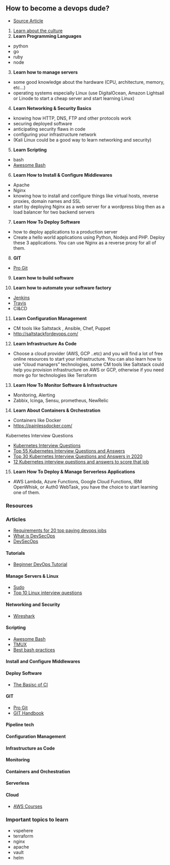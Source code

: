 ## How to become a devops dude?

- [Source Article](https://hackernoon.com/the-roadmap-to-become-a-devops-dude-from-server-to-serverless-dd97420f640e)

1. [Learn about the culture](https://medium.com/faun/the-15-point-devops-check-list-8cd2afb4a448)
2. **Learn Programming Languages**
  - python
  - go
  - ruby
  - node
3. **Learn how to manage servers**
  - some good knowledge about the hardware (CPU, architecture, memory, etc...)
  - operating systems especially Linux (use DigitalOcean, Amazon Lightsail or Linode to start a cheap server and start learning Linux)
4. **Learn Networking & Security Basics**
  - knowing how HTTP, DNS, FTP and other protocols work
  - securing deployed software
  - anticipating security flaws in code
  - configuring your infrastructure network
  - (Kali Linux could be a good way to learn networking and security)
  
5. **Learn Scripting**
  - bash
  - [Awesome Bash](https://github.com/awesome-lists/awesome-bash)
  
6.  **Learn How to Install & Configure Middlewares**
  - Apache
  - Nginx
  - knowing how to install and configure things like virtual hosts, reverse proxies, domain names and SSL 
  - start by deploying Nginx as a web server for a wordpress blog then as a load balancer for two backend servers
  
 7. **Learn How To Deploy Software**
 - how to deploy applications to a production server
 - Create a hello world applications using Python, Nodejs and PHP. Deploy these 3 applications. You can use Nginx as a reverse proxy for all of them.
 
8. **GIT**
  - [Pro Git](https://www.amazon.com/gp/product/1430218339/ref=as_li_tl?ie=UTF8&tag=eon01-20&camp=1789&creative=9325&linkCode=as2&creativeASIN=1430218339&linkId=5a10b59c9f9568691a9162ddc873532c)
  
9. **Learn how to build software**

10. **Learn how to automate your software factory**
  - [Jenkins](https://automationstepbystep.com/jenkins/) 
  - [Travis](https://docs.travis-ci.com/user/tutorial/)
  - CI&CD
  
11. **Learn Configuration Management**

  - CM tools like Saltstack , Ansible, Chef, Puppet
  - http://saltstackfordevops.com/
  
12. **Learn Infrastructure As Code**
  - Choose a cloud provider (AWS, GCP ..etc) and you will find a lot of free online resources to start your infrastructure. You can also learn how to use “cloud managers” technologies, some CM tools like Saltstack could help you provision infrastructure on AWS or GCP, otherwise if you need more go for technologies like Terraform
  
13. **Learn How To Monitor Software & Infrastructure**
  - Monitoring, Alerting
  - Zabbix, Icinga, Sensu, prometheus, NewRelic

14. **Learn About Containers & Orchestration**
  - Containers like Docker
  - https://painlessdocker.com/
  
  Kubernetes Interview Questions
  
  - [Kubernetes Interview Questions](https://www.edureka.co/blog/interview-questions/kubernetes-interview-questions/)
  - [Top 55 Kubernetes Interview Questions and Answers](https://www.guru99.com/kubernetes-interview-questions-answers.html)
  - [Top 30 Kubernetes Interview Questions and Answers in 2020](https://www.simplilearn.com/tutorials/kubernetes-tutorial/kubernetes-interview-questions)
  - [12 Kubernetes interview questions and answers to score that job](https://www.bluematador.com/blog/12-kubernetes-interview-questions-and-answers)
  
15. **Learn How To Deploy & Manage Serverless Applications**
  - AWS Lambda, Azure Functions, Google Cloud Functions, IBM OpenWhisk, or Auth0 WebTask, you have the choice to start learning one of them.
  
  

### Resources

### Articles

- [Requirements for 20 top paying devops jobs](https://medium.com/faun/we-studied-requirements-for-20-top-paying-devops-jobs-heres-what-we-learned-32cd43442220)
- [What is DevSecOps](https://research.g2.com/insights/what-is-devsecops-and-how-is-it-different-from-devops)
- [DevSecOps](https://hackernoon.com/devsecops-shifting-left-and-shifting-right-m5do32zj?source=rss)

#### Tutorials

- [Beginner DevOps Tutorial](https://www.guru99.com/devops-tutorial.html)

#### Manage Servers & Linux

- [Sudo](https://aster.cloud/2019/12/17/what-you-probably-didnt-know-about-sudo/?utm_campaign=DevOpsLinks+-+Must-read+Stories+for+Aspiring+DevOps+Professional&utm_content=%F0%9F%90%AE+DevOpsLinks+%23201%3A+What+You+Probably+Didn%E2%80%99t+Know+About+Sudo%2C+Why+do+we+need+distributed+systems%3F+%26+AWS+Cost+Optimization+101&utm_medium=email&utm_source=faun)
- [Top 10 Linux interview questions](https://www.youtube.com/watch?v=l0QGLMwR-lY&list=WL&index=4&t=0s&ab_channel=tutoriaLinux)

#### Networking and Security

- [Wireshark](https://opensource.com/article/20/1/wireshark-linux-tshark?utm_campaign=DevOpsLinks+-+Must-read+Stories+for+Aspiring+DevOps+Professional&utm_content=%F0%9F%90%AE+DevOpsLinks+%23201%3A+What+You+Probably+Didn%E2%80%99t+Know+About+Sudo%2C+Why+do+we+need+distributed+systems%3F+%26+AWS+Cost+Optimization+101&utm_medium=email&utm_source=faun)

#### Scripting

- [Awesome Bash](https://github.com/awesome-lists/awesome-bash)
- [TMUX](https://linuxize.com/post/getting-started-with-tmux/)
- [Best bash practices](https://kvz.io/bash-best-practices.html?utm_campaign=DevOpsLinks+-+Must-read+Stories+for+Aspiring+DevOps+Professional&utm_content=%F0%9F%90%AE+DevOpsLinks+%23214%3A+The+Chaos+Engineering+Collection%2C+Moving+from+Microservices+to+Macroservices+%26+Kubernetes+vs+OpenShift&utm_medium=email&utm_source=faun)

#### Install and Configure Middlewares

#### Deploy Software

- [The Basisc of CI](https://medium.com/faun/the-basics-of-continuous-integration-delivery-with-10-most-popular-tools-to-use-9514231533f0)

#### GIT

- [Pro Git](https://www.amazon.com/gp/product/1430218339/ref=as_li_tl?ie=UTF8&tag=eon01-20&camp=1789&creative=9325&linkCode=as2&creativeASIN=1430218339&linkId=5a10b59c9f9568691a9162ddc873532c)
- [GIT Handbook](https://guides.github.com/introduction/git-handbook/)

#### Pipeline tech

#### Configuration Management

#### Infrastructure as Code

#### Monitoring

#### Containers and Orchestration

#### Serverless

#### Cloud

- [AWS Courses](https://hackernoon.com/top-5-amazon-web-services-or-aws-courses-to-learn-online-free-and-best-of-lot-d94e192054b7)

### Important topics to learn

- vspehere
- terraform
- nginx
- apache
- vault
- helm
